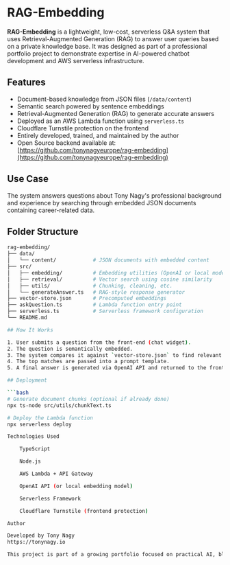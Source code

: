 # RAG-Embedding

**RAG-Embedding** is a lightweight, low-cost, serverless Q&A system that uses Retrieval-Augmented Generation (RAG) to answer user queries based on a private knowledge base. It was designed as part of a professional portfolio project to demonstrate expertise in AI-powered chatbot development and AWS serverless infrastructure.

## Features

- Document-based knowledge from JSON files (`/data/content`)
- Semantic search powered by sentence embeddings
- Retrieval-Augmented Generation (RAG) to generate accurate answers
- Deployed as an AWS Lambda function using `serverless.ts`
- Cloudflare Turnstile protection on the frontend
- Entirely developed, trained, and maintained by the author
- Open Source backend available at: [https://github.com/tonynagyeurope/rag-embedding](https://github.com/tonynagyeurope/rag-embedding)

## Use Case

The system answers questions about Tony Nagy's professional background and experience by searching through embedded JSON documents containing career-related data.

## Folder Structure

```bash
rag-embedding/
├── data/
│   └── content/            # JSON documents with embedded content
├── src/
│   ├── embedding/          # Embedding utilities (OpenAI or local models)
│   ├── retrieval/          # Vector search using cosine similarity
│   ├── utils/              # Chunking, cleaning, etc.
│   └── generateAnswer.ts   # RAG-style response generator
├── vector-store.json       # Precomputed embeddings
├── askQuestion.ts          # Lambda function entry point
├── serverless.ts           # Serverless framework configuration
└── README.md

## How It Works

1. User submits a question from the front-end (chat widget).
2. The question is semantically embedded.
3. The system compares it against `vector-store.json` to find relevant document chunks.
4. The top matches are passed into a prompt template.
5. A final answer is generated via OpenAI API and returned to the frontend.

## Deployment

```bash
# Generate document chunks (optional if already done)
npx ts-node src/utils/chunkText.ts

# Deploy the Lambda function
npx serverless deploy

Technologies Used

    TypeScript

    Node.js

    AWS Lambda + API Gateway

    OpenAI API (or local embedding model)

    Serverless Framework

    Cloudflare Turnstile (frontend protection)

Author

Developed by Tony Nagy
https://tonynagy.io

This project is part of a growing portfolio focused on practical AI, blockchain, and AWS-based solutions.